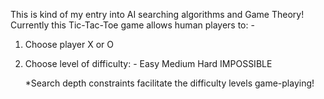 This is kind of my entry into AI searching algorithms and Game Theory!
Currently this Tic-Tac-Toe game allows human players to: -
  1. Choose player X or O
  2. Choose level of difficulty: -
     Easy
     Medium
     Hard
     IMPOSSIBLE

     *Search depth constraints facilitate the difficulty levels game-playing!
